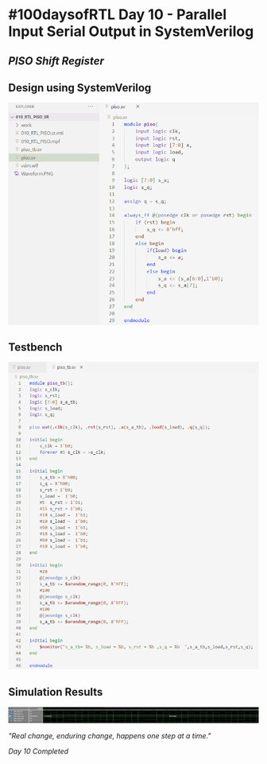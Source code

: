# #100daysofRTL Day 10 - Parallel Input Serial Output in SystemVerilog
## _PISO Shift Register_

## Design using SystemVerilog

<p align="center">
   <img alt="pisocode" title="piso" src="https://raw.githubusercontent.com/Marcotronics/100daysofRTL/main/010_RTL_PISO_SR/images/piso_code.PNG" width="550">
</p>

## Testbench

<p align="center">
   <img alt="piso_tb" title="piso" src="https://raw.githubusercontent.com/Marcotronics/100daysofRTL/main/010_RTL_PISO_SR/images/piso_tb.PNG" width="750">
</p>

## Simulation Results

<p align="center">
   <img alt="waveformpiso" title="piso" src="https://raw.githubusercontent.com/Marcotronics/100daysofRTL/main/010_RTL_PISO_SR/images/Waveform.PNG" width="1250">
</p>

_"Real change, enduring change, happens one step at a time."_

*Day 10 Completed*
